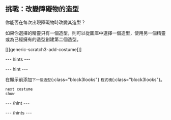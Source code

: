 ## 挑戰：改變障礙物的造型

你能否在每次出現障礙物時改變其造型？

如果你選擇的精靈只有一個造型，則可以從圖庫中選擇一個造型，使用另一個精靈或為已經擁有的造型創建第二個造型。

[[[generic-scratch3-add-costume]]]

--- hints ---


--- hint ---

在顯示前添加`下一個造型`{:class="block3looks"} `程式塊`{:class="block3looks"}。

```blocks3
next costume
show
```

--- /hint ---

--- /hints ---

